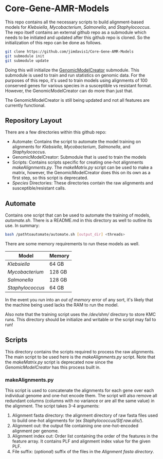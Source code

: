 # Core-Gene-AMR-Models

This repo contains all the necessary scripts to build alignment-based models for *Klebsiella*, *Mycobacterium*, *Salmonella*, and *Staphylococcus*.  The repo itself contains an external github repo as a submodule which needs to be initiated and updated after this github repo is cloned.  So the initialization of this repo can be done as follows.

```bash
git clone https://github.com/jimdavis1/Core-Gene-AMR-Models
git submodule init
git submodule update
```

Doing this will initialize the [GenomicModelCreator](https://github.com/Tinyman392/GenomicModelCreator/tree/ccd38f2a27feede0d7747ca8c2f69921ef1ef0a7) submodule.  This submodule is used to train and run statistics on genomic data.  For the purposes of this repo, it's used to train models using alignments of 100 conserved genes for various species in a susceptible vs resistant format.  However, the GenomicModelCreator can do more than just that.  

The GenomicModelCreator is still being updated and not all features are currently functional.  

## Repository Layout

There are a few directories within this github repo:
- Automate: Contains the script to automate the model training on alignments for *Klebsiella*, *Mycobacterium*, *Salmonella*, and *Staphylococcus*.  
- GenomicModelCreator: Submodule that is used to train the models
- Scripts: Contains scripts specific for creating one-hot alignments *makeAlignments.py*.  The *makeMatrix.py* script can be used to make a matrix, however, the GenomicModelCreator does this on its own as a first step, so this script is deprecated.  
- *Species* Directories: These directories contain the raw alignments and susceptible/resistant calls.  

## Automate

Contains one script that can be used to automate the training of models, *automate.sh*.  There is a README.md in this directory as well to outline its use.  In summary:

```bash
bash /pathtoautomate/automate.sh [output_dir] <threads>
```

There are some memory requirements to run these models as well.

|Model           |Memory|
|----------------|------|
|*Klebsiella*    |64 GB |
|*Mycobacterium* |128 GB|
|*Salmonella*    |128 GB|
|*Staphylococcus*|64 GB |

In the event you run into an *out of memory* error of any sort, it's likely that the machine being used lacks the RAM to run the model.  

Also note that the training script uses the */dev/shm/* directory to store KMC runs.  This directory should be initialize and writable or the script may fail to run!  

## Scripts

This directory contains the scripts required to process the raw alignments.  The main script to be used here is the *makeAlignments.py* script.  Note that the *makeMatrix.py* script is deprecated now since the *GenomicModelCreator* has this process built in.  

### makeAlignments.py

This script is used to concatenate the alignments for each gene over each individual genome and one-hot encode them.  The script will also remove all redundant columns (columns with no variance or are all the same value) in the alignment.  The script takes 3-4 arguments:
1. Alignment fasta directory: the alignment directory of raw fasta files used to build one-hot alignments for (ex *Staphylococcus/Stf.raw.alis/*).
2. Alignment out: the output file containing one one-hot-encoded alignment per genome.
3. Alignment index out: Order list containing the order of the features in the feature array.  It contains PLF and alignment index value for the given PLF.  
4. File suffix: (*optional*) suffix of the files in the *Alignment fasta directory*.


